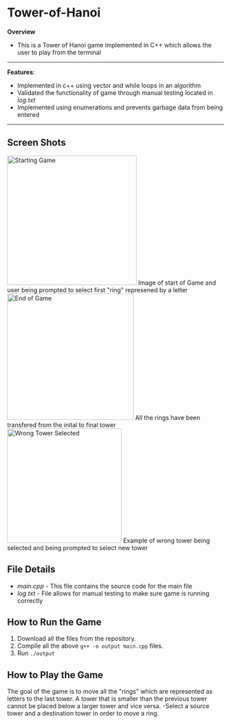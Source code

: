 # Tower-of-Hanoi
**Overview**
- This is a Tower of Hanoi game implemented in C++ which allows the user to play from the terminal
----
**Features**:
- Implemented in c++ using vector and while loops in an algorithm
- Validated the functionality of game through manual testing located in *log.txt*
- Implemented using enumerations and prevents garbage data from being entered
----

## Screen Shots
<img width="301" alt="Starting Game" src="https://user-images.githubusercontent.com/92644639/162793784-b078b63d-0425-4d9b-b19f-a80c01b8acb4.png">
Image of start of Game and user being prompted to select first "ring" represened by a letter
<img width="294" alt="End of Game" src="https://user-images.githubusercontent.com/92644639/162794038-83510ed7-9a6c-4800-a6e7-c9e02eb262c3.png">
All the rings have been transfered from the inital to final tower

<img width="266" alt="Wrong Tower Selected" src="https://user-images.githubusercontent.com/92644639/162794111-31baafb2-5287-4616-9c1c-1fe5c9146bab.png">
Example of wrong tower being selected and being prompted to select new tower



## File Details
- *main.cpp* - This file contains the source code for the main file
- *log.txt* - File allows for manual testing to make sure game is running correctly

## How to Run the Game
1. Download all the files from the repository.
2. Compile all the above `g++ -o output main.cpp` files.
3. Run `./output`

## How to Play the Game
The goal of the game is to move all the "rings" which are represented as letters to the last tower.
A tower that is smaller than the previous tower cannot be placed below a larger tower and vice versa.
-Select a source tower and a destination tower in order to move a ring.
